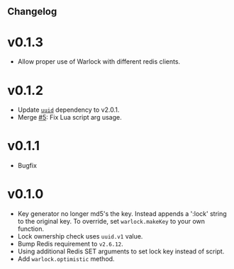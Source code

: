 Changelog
---

# v0.1.3

* Allow proper use of Warlock with different redis clients.

# v0.1.2

* Update [`uuid`](https://www.npmjs.org/package/uuid) dependency to v2.0.1.
* Merge [#5](https://github.com/TheDeveloper/warlock/pull/5): Fix Lua script arg usage.

# v0.1.1

* Bugfix

# v0.1.0

* Key generator no longer md5's the key. Instead appends a ':lock' string to the original key. To override, set `warlock.makeKey` to your own function.
* Lock ownership check uses `uuid.v1` value.
* Bump Redis requirement to `v2.6.12`.
* Using additional Redis SET arguments to set lock key instead of script.
* Add `warlock.optimistic` method.
